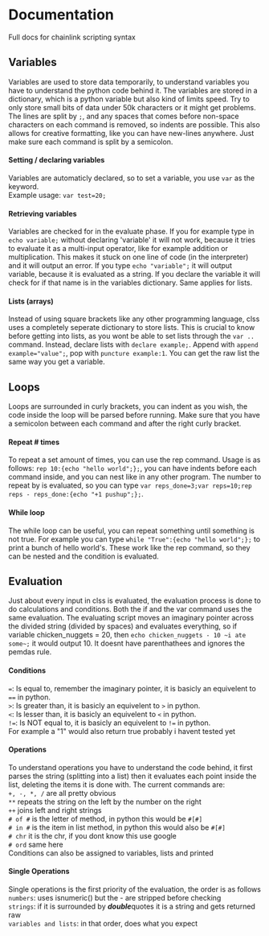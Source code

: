 # Documentation
Full docs for chainlink scripting syntax
## Variables
Variables are used to store data temporarily, to understand variables you have to understand the python code behind it. The variables are stored in a dictionary, which is a python variable but also kind of limits speed. Try to only store small bits of data under 50k characters or it might get problems. The lines are split by `;`, and any spaces that comes before non-space characters on each command is removed, so indents are possible. This also allows for creative formatting, like you can have new-lines anywhere. Just make sure each command is split by a semicolon.
#### Setting / declaring variables
Variables are automaticly declared, so to set a variable, you use `var` as the keyword.<br> Example usage: `var test=20;`<br>
#### Retrieving variables
Variables are checked for in the evaluate phase. If you for example type in `echo variable;` without declaring 'variable' it will not work, because it tries to evaluate it as a multi-input operator, like for example addition or multiplication. This makes it stuck on one line of code (in the interpreter) and it will output an error. If you type `echo "variable";` it will output variable, because it is evaluated as a string. If you declare the variable it will check for if that name is in the variables dictionary. Same applies for lists.
#### Lists (arrays)
Instead of using square brackets like any other programming language, clss uses a completely seperate dictionary to store lists. This is crucial to know before getting into lists, as you wont be able to set lists through the `var ..` command. Instead, declare lists with `declare example;`. Append with `append example="value";`, pop with `puncture example:1`. You can get the raw list the same way you get a variable.
## Loops
Loops are surrounded in curly brackets, you can indent as you wish, the code inside the loop will be parsed before running. Make sure that you have a semicolon between each command and after the right curly bracket.
#### Repeat # times
To repeat a set amount of times, you can use the rep command. Usage is as follows: `rep 10:{echo "hello world";};`, you can have indents before each command inside, and you can nest like in any other program. The number to repeat by is evaluated, so you can type `var reps_done=3;var reps=10;rep reps - reps_done:{echo "+1 pushup";};`.
#### While loop
The while loop can be useful, you can repeat something until something is not true. For example you can type `while "True":{echo "hello world";};` to print a bunch of hello world's. These work like the rep command, so they can be nested and the condition is evaluated.
## Evaluation
Just about every input in clss is evaluated, the evaluation process is done to do calculations and conditions. Both the if and the var command uses the same evaluation. The evaluating script moves an imaginary pointer across the divided string (divided by spaces) and evaluates everything, so if variable chicken_nuggets = 20, then `echo chicken_nuggets - 10 ~i ate some~;` it would output 10. It doesnt have parenthathees and ignores the pemdas rule.
#### Conditions
`=`: Is equal to, remember the imaginary pointer, it is basicly an equivelent to `==` in python.<br>
`>`: Is greater than, it is basicly an equivelent to `>` in python.<br>
`<`: Is lesser than, it is basicly an equivelent to `<` in python.<br>
`!=`: Is NOT equal to, it is basicly an equivelent to `!=` in python.<br>
For example a "1" would also return true probably i havent tested yet
#### Operations
To understand operations you have to understand the code behind, it first parses the string (splitting into a list) then it evaluates each point inside the list, deleting the items it is done with. The current commands are:<br>
`+, -, *, /` are all pretty obvious<br>
`**` repeats the string on the left by the number on the right<br>
`++` joins left and right strings<br>
`# of #` is the letter of method, in python this would be `#[#]`<br>
`# in #` is the item in list method, in python this would also be `#[#]`<br>
`# chr` it is the chr, if you dont know this use google<br>
`# ord` same here<br>
Conditions can also be assigned to variables, lists and printed<br>
#### Single Operations
Single operations is the first priority of the evaluation, the order is as follows<br>
`numbers`: uses isnumeric() but the - are stripped before checking<br>
`strings`: if it is surrounded by ***double***quotes it is a string and gets returned raw<br>
`variables and lists`: in that order, does what you expect<br>
